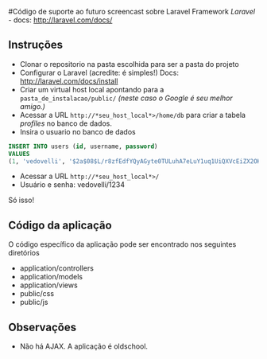 #Código de suporte ao futuro screencast sobre Laravel Framework
*Laravel* - docs: http://laravel.com/docs/

## Instruções

* Clonar o repositorio na pasta escolhida para ser a pasta do projeto
* Configurar o Laravel (acredite: é simples!)
	Docs: http://laravel.com/docs/install
* Criar um virtual host local apontando para a `pasta_de_instalacao/public/` *(neste caso o Google é seu melhor amigo.)*
* Acessar a URL `http://*seu_host_local*>/home/db` para criar a tabela *profiles* no banco de dados.
* Insira o usuario no banco de dados

```sql
INSERT INTO users (id, username, password) 
VALUES 
(1, 'vedovelli', '$2a$08$L/r8zfEdfYQyAGyte0TULuhA7eLuY1uq1UiQXVcEiZX2OKEmoy/wa');

```

* Acessar a URL `http://*seu_host_local*>/`
* Usuário e senha: vedovelli/1234

Só isso!

## Código da aplicação
O código específico da aplicação pode ser encontrado nos seguintes diretórios
* application/controllers
* application/models
* application/views
* public/css
* public/js

## Observações
* Não há AJAX. A aplicação é oldschool.